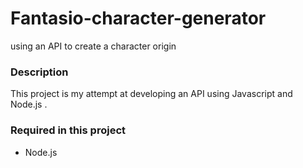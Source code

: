 # Fantasio-character-generator
using an API to create a character origin

### Description
This project is my attempt at developing an API using Javascript and Node.js .

### Required in this project
 * Node.js

